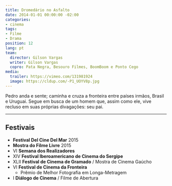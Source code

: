 ```yaml
---
title: Dromedário no Asfalto
date: 2014-01-01 00:00:00 -02:00
categories:
- cinema
tags:
- Filme
- Drama
position: 12
lang: pt
team:
  director: Gilson Vargas
  writer: Gilson Vargas
  copro: Pata Negra, Besouro Filmes, BoomBoom e Ponto Cego
media:
  trailer: https://vimeo.com/131981924
  image: https://cldup.com/-P1_UOYV8p.jpg
---
```


Pedro anda e sente; caminha e cruza a fronteira entre países irmãos, Brasil e Uruguai. Segue em busca de um homem que, assim como ele, vive recluso em suas próprias divagações: seu pai.

---

## Festivais
* **Festival Del Cine Del Mar** 2015
* **Mostra do Filme Livre** 2015
* VI **Semana dos Realizadores**
* XIV **Festival Iberoamericano de Cinema do Sergipe**
* XLII **Festival de Cinema de Gramado** / Mostra de Cinema Gaúcho
* VI **Festival de Cinema da Fronteira**
  * Prêmio de Melhor Fotografia em Longa-Metragem
* I **Diálogo de Cinema** / Filme de Abertura
